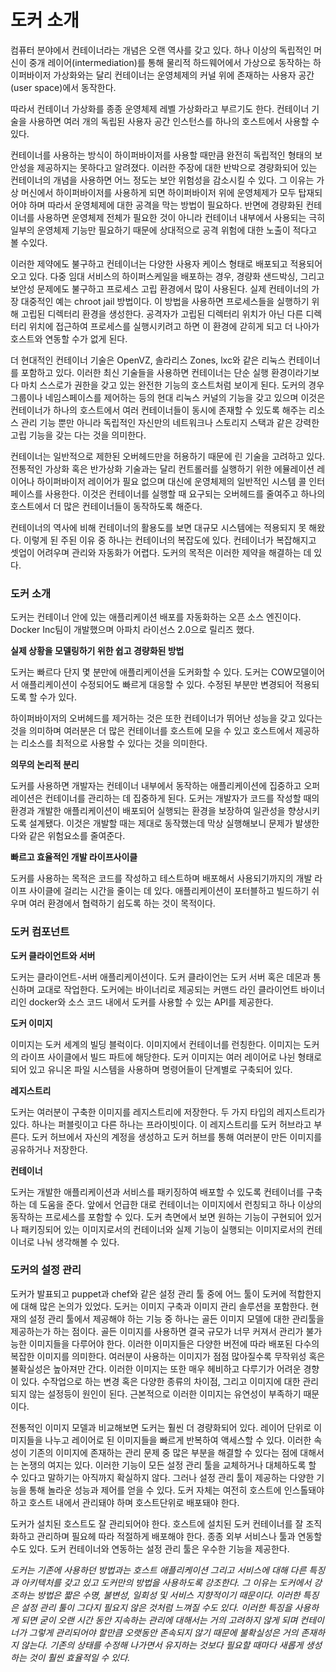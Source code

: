 도커 소개
=========

컴퓨터 분야에서 컨테이너라는 개념은 오랜 역사를 갖고 있다. 하나 이상의 독립적인 머신이 중개 레이어(intermediation)를 통해 물리적 하드웨어에서 가상으로 동작하는 하이퍼바이저 가상화와는 달리 컨테이너는 운영체제의 커널 위에 존재하는 사용자 공간(user space)에서 동작한다.

따라서 컨테이너 가상화를 종종 운영체제 레벨 가상화라고 부르기도 한다. 컨테이너 기술을 사용하면 여러 개의 독립된 사용자 공간 인스턴스를 하나의 호스트에서 사용할 수 있다.

컨테이너를 사용하는 방식이 하이퍼바이저를 사용할 때만큼 완전히 독립적인 형태의 보안성을 제공하지는 못하다고 알려졌다. 이러한 주장에 대한 반박으로 경량화되어 있는 컨테이너의 개념을 사용하면 어느 정도는 보안 위험성을 감소시킬 수 있다.
그 이유는 가상 머신에서 하이퍼바이저를 사용하게 되면 하이퍼바이저 위에 운영체제가 모두 탑재되어야 하며 따라서 운영체제에 대한 공격을 막는 방법이 필요하다. 반면에 경량화된 컨테이너를 사용하면 운영체제 전체가 필요한 것이 아니라 컨테이너 내부에서 사용되는 극히 일부의 운영체제 기능만 필요하기 때문에 상대적으로 공격 위험에 대한 노출이 적다고 볼 수있다. 

이러한 제약에도 불구하고 컨테이너는 다양한 사용자 케이스 형태로 배포되고 적용되어 오고 있다. 다중 임대 서비스의 하이퍼스케일을 배포하는 경우, 경량화 샌드박싱, 그리고 보안성 문제에도 불구하고 프로세스 고립 환경에서 많이 사용된다. 실제 컨테이너의 가장 대중적인 예는 chroot jail 방법이다. 이 방법을 사용하면 프로세스들을 실행하기 위해 고립된 디렉터리 환경을 생성한다. 공격자가 고립된 디렉터리 위치가 아닌 다른 디렉터리 위치에 접근하여 프로세스를 실행시키려고 하면 이 환경에 갇히게 되고 더 나아가 호스트와 연동할 수가 없게 된다.

더 현대적인 컨테이너 기술은 OpenVZ, 솔라리스 Zones, lxc와 같은 리눅스 컨테이너를 포함하고 있다. 이러한 최신 기술들을 사용하면 컨테이너는 단순 실행 환경이라기보다 마치 스스로가 권한을 갖고 있는 완전한 기능의 호스트처럼 보이게 된다. 도커의 경우 그룹이나 네임스페이스를 제어하는 등의 현대 리눅스 커널의 기능을 갖고 있으며 이것은 컨테이너가 하나의 호스트에서 여러 컨테이너들이 동시에 존재할 수 있도록 해주는 리소스 관리 기능 뿐만 아니라 독립적인 자신만의 네트워크나 스토리지 스택과 같은 강력한 고립 기능을 갖는 다는 것을 의미한다. 

컨테이너는 일반적으로 제한된 오버헤드만을 허용하기 때문에 린 기술을 고려하고 있다. 전통적인 가상화 혹은 반가상화 기술과는 달리 컨트롤러를 실행하기 위한 에뮬레이션 레이어나 하이퍼바이저 레이어가 필요 없으며 대신에 운영체제의 일반적인 시스템 콜 인터페이스를 사용한다. 이것은 컨테이너를 실행할 때 요구되는 오버헤드를 줄여주고 하나의 호스트에서 더 많은 컨테이너들이 동작하도록 해준다. 

컨테이너의 역사에 비해 컨테이너의 활용도를 보면 대규모 시스템에는 적용되지 못 해왔다. 이렇게 된 주된 이유 중 하나는 컨테이너의 복잡도에 있다. 컨테이너가 복잡해지고 셋업이 어려우며 관리와 자동화가 어렵다. 도커의 목적은 이러한 제약을 해결하는 데 있다. 

### 도커 소개

도커는 컨테이너 안에 있는 애플리케이션 배포를 자동화하는 오픈 소스 엔진이다.
Docker Inc팀이 개발했으며 아파치 라이선스 2.0으로 릴리즈 했다. 

**실제 상황을 모델링하기 위한 쉽고 경량화된 방법**

도커는 빠르다 단지 몇 분만에 애플리케이션을 도커화할 수 있다. 도커는 COW모델이어서 애플리케이션이 수정되어도 빠르게 대응할 수 있다. 수정된 부분만 변경되어 적용되도록 할 수가 있다.

하이퍼바이저의 오버헤드를 제거하는 것은 또한 컨테이너가 뛰어난 성능을 갖고 있다는 것을 의미하며 여러분은 더 많은 컨테이너를 호스트에 모을 수 있고 호스트에서 제공하는 리소스를 최적으로 사용할 수 있다는 것을 의미한다. 

**의무의 논리적 분리**

도커를 사용하면 개발자는 컨테이너 내부에서 동작하는 애플리케이션에 집중하고 오퍼레이션은 컨테이너를 관리하는 데 집중하게 된다. 도커는 개발자가 코드를 작성할 때의 환경과 개발한 애플리케이션이 배포되어 실행되는 환경을 보장하여 일관성을 향상시키도록 설계됐다. 이것은 개발할 때는 제대로 동작했는데 막상 실행해보니 문제가 발생한다와 같은 위험요소를 줄여준다. 

**빠르고 효율적인 개발 라이프사이클**

도커를 사용하는 목적은 코드를 작성하고 테스트하며 배포해서 사용되기까지의 개발 라이프 사이클에 걸리는 시간을 줄이는 데 있다. 애플리케이션이 포터블하고 빌드하기 쉬우며 여러 환경에서 협력하기 쉽도록 하는 것이 목적이다. 

### 도커 컴포넌트 

**도커 클라이언트와 서버**

도커는 클라이언트-서버 애플리케이션이다. 도커 클라이언는 도커 서버 혹은 데몬과 통신하며 교대로 작업한다. 도커에는 바이너리로 제공되는 커맨드 라인 클라이언트 바이너리인 docker와 소스 코드 내에서 도커를 사용할 수 있는 API를 제공한다.

**도커 이미지**

이미지는 도커 세계의 빌딩 블럭이다. 이미지에서 컨테이너를 런칭한다. 이미지는 도커의 라이프 사이클에서 빌드 파트에 해당한다. 도커 이미지는 여러 레이어로 나뉜 형태로 되어 있고 유니온 파일 시스템을 사용하며 명령어들이 단계별로 구축되어 있다. 

**레지스트리**

도커는 여러분이 구축한 이미지를 레지스트리에 저장한다. 두 가지 타입의 레지스트리가 있다. 하나는 퍼블릿이고 다른 하나는 프라이빗이다. 이 레지스트리를 도커 허브라고 부른다. 도커 허브에서 자신의 계정을 생성하고 도커 허브를 통해 여러분이 만든 이미지를 공유하거나 저장한다. 

**컨테이너**

도커는 개발한 애플리케이션과 서비스를 패키징하여 배포할 수 있도록 컨테이너를 구축하는 데 도움을 준다. 앞에서 언급한 대로 컨테이너는 이미지에서 런칭되고 하나 이상의 동작하는 프로세스를 포함할 수 있다. 도커 측면에서 보면 원하는 기능이 구현되어 있거나 패키징되어 있는 이미지로서의 컨테이너와 실제 기능이 실행되는 이미지로서의 컨테이너로 나눠 생각해볼 수 있다.

### 도커의 설정 관리

도커가 발표되고 puppet과 chef와 같은 설정 관리 툴 중에 어느 툴이 도커에 적합한지에 대해 많은 논의가 있었다. 도커는 이미지 구축과 이미지 관리 솔루션을 포함한다. 현재의 설정 관리 툴에서 제공해야 하는 기능 중 하나는 골든 이미지 모델에 대한 관리툴을 제공하는가 하는 점이다. 골든 이미지를 사용하면 결국 규모가 너무 커져서 관리가 불가능한 이미지들을 다루어야 한다. 이러한 이미지들은 다양한 버전에 따라 배포된 다수의 복잡한 이미지를 의미한다. 여러분이 사용하는 이미지가 점점 많아질수록 무작위성 혹은 불확실성은 높아져만 간다. 이러한 이미지는 또한 매우 헤비하고 다루기가 어려운 경향이 있다. 수작업으로 하는 변경 혹은 다양한 종류의 차이점, 그리고 이미지에 대한 관리되지 않는 설정등이 원인이 된다. 근본적으로 이러한 이미지는 유연성이 부족하기 때문이다. 

전통적인 이미지 모델과 비교해보면 도커는 훨씬 더 경량화되어 있다. 레이어 단위로 이미지들을 나누고 레이어로 된 이미지들을 빠르게 반복하여 액세스할 수 있다. 이러한 속성이 기존의 이미지에 존재하는 관리 문제 중 많은 부분을 해결할 수 있다는 점에 대해서는 논쟁의 여지는 있다. 이러한 기능이 모든 설정 관리 툴을 교체하거나 대체하도록 할 수 있다고 말하기는 아직까지 확실하지 않다. 그러나 설정 관리 툴이 제공하는 다양한 기능을 통해 놀라운 성능과 제어를 얻을 수 있다. 도커 자체는 여전히 호스트에 인스톨돼야 하고 호스트 내에서 관리돼야 하며 호스트단위로 배포돼야 한다. 

도커가 설치된 호스트도 잘 관리되어야 한다. 호스트에 설치된 도커 컨테이너를 잘 조직화하고 관리하며 필요헤 따라 적절하게 배포해야 한다. 종종 외부 서비스나 툴과 연동할 수도 있다. 도커 컨테이너와 연동하는 설정 관리 툴은 우수한 기능을 제공한다. 

*도커는 기존에 사용하던 방법과는 호스트 애플리케이션 그리고 서비스에 대해 다른 특징과 아키텍처를 갖고 있고 도커만의 방법을 사용하도록 강조한다. 그 이유는 도커에서 강조하는 방법은 짧은 수명, 불변성, 일회성 및 서비스 지향적이기 때문이다. 이러한 특징은 설정 관리 툴이 그다지 필요지 않은 것처럼 느껴질 수도 있다. 이러한 특징을 사용하게 되면 굳이 오랜 시간 동안 지속하는 관리에 대해서는 거의 고려하지 않게 되며 컨테이너가 그렇게 관리되어야 할만큼 오랫동안 존속되지 않기 때문에 불확실성은 거의 존재하지 않는다. 기존의 상태를 수정해 나가면서 유지하는 것보다 필요할 때마다 새롭게 생성하는 것이 훨씬 효율적일 수 있다.* 
